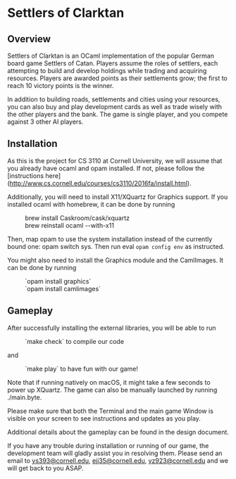 # Settlers of Clarktan

## Overview

Settlers of Clarktan is an OCaml implementation of the popular German board game Settlers of Catan. Players assume the roles of settlers, each attempting to build and develop holdings while trading and acquiring resources. Players are awarded points as their settlements grow; the first to reach 10 victory points is the winner.

In addition to building roads, settlements and cities using your resources, you can also buy and play development cards as well as trade wisely with the other players and the bank. The game is single player, and you compete against 3 other AI players.

## Installation

As this is the project for CS 3110 at Cornell University, we will assume that you already have ocaml and opam installed. If not, please follow the [instructions here] (http://www.cs.cornell.edu/courses/cs3110/2016fa/install.html).

Additionally, you will need to install X11/XQuartz for Graphics support. If you installed ocaml with homebrew, it can be done by running
<dl>
  <dd> brew install Caskroom/cask/xquartz </dd>
  <dd> brew reinstall ocaml --with-x11 </dd>
</dl>

Then, map opam to use the system installation instead of the currently bound one: opam switch sys. Then run eval `opam config env` as instructed.

You might also need to install the Graphics module and the CamlImages. It can be done by running
<dl>
  <dd> `opam install graphics` </dd>
  <dd> `opam install camlimages` </dd>
</dl>

## Gameplay

After successfully installing the external libraries, you will be able to run
<dl>
  <dd> `make check` to compile our code </dd>
</dl>
and
<dl>
  <dd> `make play` to have fun with our game! </dd>
</dl>
Note that if running natively on macOS, it might take a few seconds to power up XQuartz. The game can also be manually launched by running ./main.byte.

Please make sure that both the Terminal and the main game Window is visible on your screen to see instructions and updates as you play.

Additional details about the gameplay can be found in the design document.

If you have any trouble during installation or running of our game, the development team will gladly assist you in resolving them. Please send an email to ys393@cornell.edu, ejj35@cornell.edu, yz923@cornell.edu and we will get back to you ASAP.
